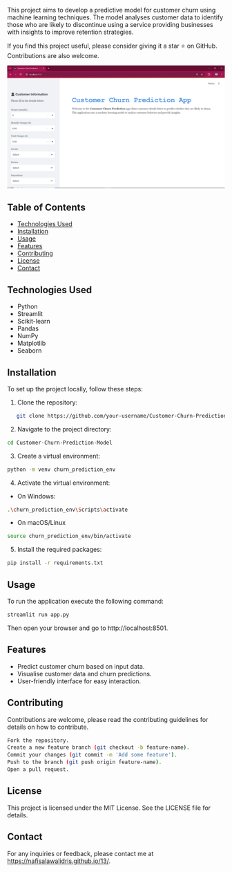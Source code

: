 This project aims to develop a predictive model for customer churn using machine learning techniques. The model analyses customer data to identify those who are likely to discontinue using a service providing businesses with insights to improve retention strategies.

If you find this project useful, please consider giving it a star ⭐ on GitHub. Contributions are also welcome.

![alt text](<Screenshot (139)-1.png>)

## **Table of Contents**
- [Technologies Used](#technologies-used)
- [Installation](#installation)
- [Usage](#usage)
- [Features](#features)
- [Contributing](#contributing)
- [License](#license)
- [Contact](#contact)

## **Technologies Used**
- Python
- Streamlit
- Scikit-learn
- Pandas
- NumPy
- Matplotlib
- Seaborn

## **Installation**
To set up the project locally, follow these steps:

1. Clone the repository:
```bash
   git clone https://github.com/your-username/Customer-Churn-Prediction-Model.git
```
2. Navigate to the project directory:
```bash
cd Customer-Churn-Prediction-Model
```
3. Create a virtual environment:
```bash
python -m venv churn_prediction_env
```
4. Activate the virtual environment:
- On Windows:
```bash
.\churn_prediction_env\Scripts\activate
```
- On macOS/Linux
```bash
source churn_prediction_env/bin/activate
```
5. Install the required packages:
```bash
pip install -r requirements.txt
```
## **Usage**
To run the application execute the following command:
```bash
streamlit run app.py
```
Then open your browser and go to http://localhost:8501.

## **Features**
- Predict customer churn based on input data.
- Visualise customer data and churn predictions.
- User-friendly interface for easy interaction.

## **Contributing**
Contributions are welcome, please read the contributing guidelines for details on how to contribute.
```bash
Fork the repository.
Create a new feature branch (git checkout -b feature-name).
Commit your changes (git commit -m 'Add some feature').
Push to the branch (git push origin feature-name).
Open a pull request.
```
## **License**
This project is licensed under the MIT License. See the LICENSE file for details.

## **Contact**
For any inquiries or feedback, please contact me at https://nafisalawalidris.github.io/13/.
